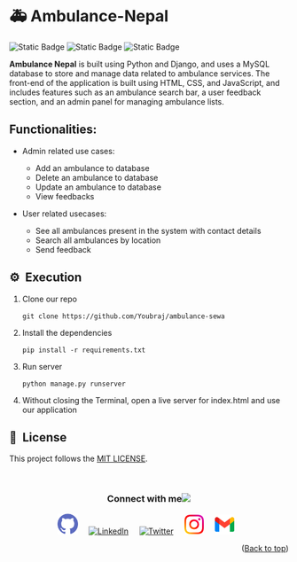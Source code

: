 # 🚑 Ambulance-Nepal
![Static Badge](https://img.shields.io/badge/Language-Python-green) ![Static Badge](https://img.shields.io/badge/Framework-Django-brightgreen) ![Static Badge](https://img.shields.io/badge/DB-MySQL-green)

**Ambulance Nepal** is built using Python and Django, and uses a MySQL database to store and manage data related to ambulance services. The front-end of the application is built using HTML, CSS, and JavaScript, and includes features such as an ambulance search bar, a user feedback section, and an admin panel for managing ambulance lists.

## Functionalities:
* Admin related use cases:
  * Add an ambulance to database
  * Delete an ambulance to database
  * Update an ambulance to database
  * View feedbacks

* User related usecases:
  * See all ambulances present in the system with contact details
  * Search all ambulances by location
  * Send feedback

<h2 align="left">⚙️  &nbsp;Execution</h2>

1. Clone our repo
   ```
   git clone https://github.com/Youbraj/ambulance-sewa
   ```
2. Install the dependencies
   ```
   pip install -r requirements.txt
   ```
3. Run server
   ```
   python manage.py runserver
   ```
4. Without closing the Terminal, open a live server for index.html and use our application


<h2 align="left">🪪  &nbsp;License</h2>

This project follows the [MIT LICENSE](https://choosealicense.com/licenses/mit/).

 
<br />

<div align="center">
<h3> Connect with me<a href="https://gifyu.com/image/Zy2f"><img src="https://github.com/milaan9/milaan9/blob/main/Handshake.gif" width="50px"></a>
</h3> 
<p align="center">
    <a href="https://github.com/Youbraj/" target="_blank" rel="noreferrer"><img alt="Github" width="37px" src="https://github.com/himanshu-03/himanshu-03/raw/main/assets/socials/github.png"></a> &nbsp&nbsp&nbsp
    <a href="https://www.linkedin.com/in/youbraj-kafle-b15a53199/" target="_blank"><img alt="LinkedIn" width="35px" src="https://cdn.iconscout.com/icon/free/png-512/free-linkedin-189-721962.png?f=webp&w=256"></a> &nbsp&nbsp&nbsp
    <a href="https://twitter.com/KafleYoubraj" target="_blank"><img alt="Twitter" width="35px" src="https://freelogopng.com/images/all_img/1690643777twitter-x%20logo-png-white.png"></a> &nbsp&nbsp&nbsp
    <a href="https://www.instagram.com/youbraj.kafle" target="_blank"><img alt="Instagram" width="35px" src="https://github.com/himanshu-03/himanshu-03/raw/main/assets/socials/instagram.png"></a> &nbsp&nbsp&nbsp
    <a href="mailto:youbrajk9@gmail.com" target="_blank"><img alt="Gmail" width="35px" src="https://github.com/himanshu-03/himanshu-03/raw/main/assets/socials/gmail.png"></a>&nbsp&nbsp&nbsp
<p align="right">(<a href="#top">Back to top</a>)</p>
</p> 
